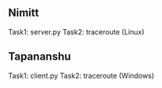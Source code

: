 ## Nimitt
Task1: server.py
Task2: traceroute (Linux)

## Tapananshu
Task1: client.py
Task2: traceroute (Windows)